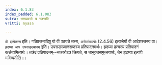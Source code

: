 ```yaml
---
index: 6.1.83
index_padded: 6.1.083
sutra: भय्यप्रवय्ये च च्छन्दसि
vritti: nyasa

---
```

`वी इत्येतस्य` इति। गतिप्रजनादिषु यो वी पठ्यते तस्य, `अजेर्व्यघञपोः` (2.4.56) इत्यजेर्यो वी आदेशस्तस्य वा।
`ह्रदय्या आप उपसङ्ख्यानम्` इति। उपसङ्ख्यानशब्दस्य प्रतिपादनमर्थः। ह्रदय्या हत्यस्य प्रतिपादनं कर्त्तव्यमित्यर्थः। तत्रेदं प्रतिपादनम्--चकारोऽत्र क्रियते, स चानुक्तसमुच्चयार्थः, तेन ह्रदय्या इत्यपि भविष्यतीति।।